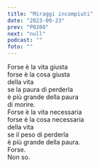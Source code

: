 ```yaml
---
title: "Miraggi incompiuti"
date: "2023-09-23"
prev: "P0208"
next: "null"
podcast: ""
foto: ""
---
```


Forse è la vita giusta  
forse è la cosa giusta  
della vita  
se la paura di perderla   
è più grande della paura  
di morire.  
Forse è la vita necessaria  
forse è la cosa necessaria  
della vita  
se il peso di perderla  
è più grande della paura.  
Forse.  
Non so.